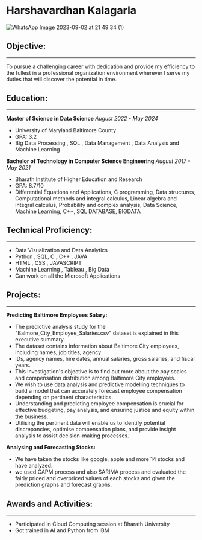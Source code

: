 # Harshavardhan Kalagarla
![WhatsApp Image 2023-09-02 at 21 49 34 (1)](https://github.com/DATA-606-2023-FALL-THURSDAY/kalagarla_harsha/assets/143569259/9c712e15-785f-48fb-a646-cc6e6f8a129e)

## Objective:
---
To pursue a challenging career with dedication and provide my efficiency to the fullest in a professional
organization environment wherever I serve my duties that will discover the potential in time.

## Education:
---
**Master of Science in Data Science**
*August 2022 - May 2024*
- University of Maryland Baltimore County
- GPA: 3.2
- Big Data Processing , SQL , Data Management , Data Analysis and Machine Learning

**Bachelor of Technology in Computer Science Engineering**
*August 2017 - May 2021*
- Bharath Institute of Higher Education and Research
- GPA: 8.7/10
- Differential Equations and Applications, C programming, Data structures, Computational methods and integral calculus, Linear algebra and integral calculus, Probability and complex analysis, Data Science, Machine Learning, C++, SQL DATABASE, BIGDATA

## Technical Proficiency:
---
-  Data Visualization and Data Analytics
-  Python , SQL, C , C++ , JAVA
-  HTML , CSS , JAVASCRIPT
-  Machine Learning , Tableau , Big Data
-  Can work on all the Microsoft Applications

  ## Projects:
  ---
**Predicting Baltimore Employees Salary:**
-  The predictive analysis study for the "Balmore_City_Employee_Salaries.csv" dataset is explained in this executive summary.
-  The dataset contains information about Baltimore City employees, including names, job titles, agency
-  IDs, agency names, hire dates, annual salaries, gross salaries, and fiscal years.
-  This investigation's objective is to find out more about the pay scales and compensation distribution among Baltimore City employees.
-  We wish to use data analysis and predictive modelling techniques to build a model that can accurately forecast employee compensation depending on pertinent characteristics.
-  Understanding and predicting employee compensation is crucial for effective budgeting, pay analysis, and ensuring justice and equity within the business.
-  Utilising the pertinent data will enable us to identify potential discrepancies, optimise compensation plans, and provide insight analysis to assist decision-making processes.

  **Analysing and Forecasting Stocks:**
-  We have taken the stocks like google, apple and more 14 stocks and have analyzed.
-  we used CAPM process and also SARIMA process and evaluated the fairly priced and overpriced values of each stocks and given the prediction graphs and forecast graphs.

  ## Awards and Activities:
  ---
-  Participated in Cloud Computing session at Bharath University
-  Got trained in AI and Python from IBM               
